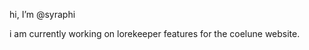 hi, I’m @syraphi

i am currently working on lorekeeper features for the coelune website.

<!---
syraphi/syraphi is a ✨ special ✨ repository because its `README.md` (this file) appears on your GitHub profile.
You can click the Preview link to take a look at your changes.
--->

